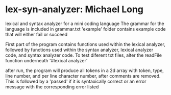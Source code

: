 # lex-syn-analyzer: Michael Long
lexical and syntax analyzer for a mini coding language
The grammar for the language is included in grammar.txt
'example' folder contains example code that will either fail or succeed

First part of the program contains functions used within the lexical analyzer, followed by functions
used within the syntax analyzer, lexical analyzer code, and syntax analyzer code.
To test diferent txt files, alter the readFile function underneath '#lexical analyzer'

after run, the program will produce all tokens in a 2d array with token, type, line number, and per line character number, after comments are removed.
This is followed by a 'passed' if it is syntaxically correct or an error message with the corresponding error listed
